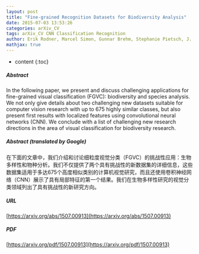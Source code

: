 ```yaml
---
layout: post
title: "Fine-grained Recognition Datasets for Biodiversity Analysis"
date: 2015-07-03 13:53:26
categories: arXiv_CV
tags: arXiv_CV CNN Classification Recognition
author: Erik Rodner, Marcel Simon, Gunnar Brehm, Stephanie Pietsch, J. Wolfgang Wägele, Joachim Denzler
mathjax: true
---
```


* content
{:toc}

##### Abstract
In the following paper, we present and discuss challenging applications for fine-grained visual classification (FGVC): biodiversity and species analysis. We not only give details about two challenging new datasets suitable for computer vision research with up to 675 highly similar classes, but also present first results with localized features using convolutional neural networks (CNN). We conclude with a list of challenging new research directions in the area of visual classification for biodiversity research.

##### Abstract (translated by Google)
在下面的文章中，我们介绍和讨论细粒度视觉分类（FGVC）的挑战性应用：生物多样性和物种分析。我们不仅提供了两个具有挑战性的新数据集的详细信息，这些数据集适用于多达675个高度相似类别的计算机视觉研究，而且还使用卷积神经网络（CNN）展示了具有局部特征的第一个结果。我们在生物多样性研究的视觉分类领域列出了具有挑战性的新研究方向。

##### URL
[https://arxiv.org/abs/1507.00913](https://arxiv.org/abs/1507.00913)

##### PDF
[https://arxiv.org/pdf/1507.00913](https://arxiv.org/pdf/1507.00913)

